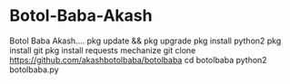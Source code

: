 # Botol-Baba-Akash
Botol Baba Akash.... pkg update &amp;&amp; pkg upgrade  pkg install python2  pkg install git  pkg install requests mechanize  git clone https://github.com/akashbotolbaba/botolbaba  cd botolbaba  python2 botolbaba.py
